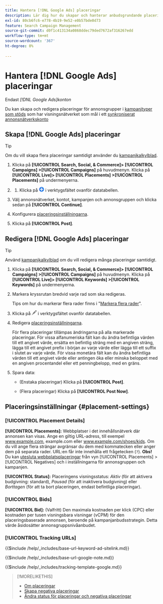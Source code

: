 ```yaml
---
title: Hantera [!DNL Google Ads] placeringar
description: Lär dig hur du skapar och hanterar anbudsgrundande placeringar för  [!DNL Google Ads] annonsgrupper.
exl-id: 80cb6fc6-e778-4b19-9e52-e0b57bde0d73
feature: Search Campaign Management
source-git-commit: d0f1c413134a0868ddec79ded7672af316267edd
workflow-type: tm+mt
source-wordcount: '367'
ht-degree: 0%

---
```


# Hantera [!DNL Google Ads] placeringar

Endast *[!DNL Google Ads]konton*

Du kan skapa och redigera placeringar för annonsgrupper i [kampanjtyper som stöds](/help/search-social-commerce/introduction/supported-inventory.md) som har visningsnätverket som mål i ett [synkroniserat annonsnätverkskonto](/help/search-social-commerce/campaign-management/accounts/ad-network-account-about.md)

## Skapa [!DNL Google Ads] placeringar

>[!TIP]
>
>Om du vill skapa flera placeringar samtidigt använder du [kampanjkalkylblad](/help/search-social-commerce/campaign-management/bulksheets/bulksheet-about.md).

1. Klicka på **[!UICONTROL Search, Social, & Commerce]> [!UICONTROL Campaigns] >[!UICONTROL Campaigns]** på huvudmenyn. Klicka på **[!UICONTROL Live]> [!UICONTROL Placements] >[!UICONTROL Placements]** på undermenyerna.

1. 
   1. Klicka på ![Skapa](/help/search-social-commerce/assets/add.png "Skapa") i verktygsfältet ovanför datatabellen.

1. Välj annonsnätverket, kontot, kampanjen och annonsgruppen och klicka sedan på **[!UICONTROL Continue]**.

1. Konfigurera [placeringsinställningarna](#placement-settings).

1. Klicka på **[!UICONTROL Post]**.

## Redigera [!DNL Google Ads] placeringar

>[!TIP]
>
>Använd [kampanjkalkylblad](/help/search-social-commerce/campaign-management/bulksheets/bulksheet-about.md) om du vill redigera många placeringar samtidigt.

1. Klicka på **[!UICONTROL Search, Social, & Commerce]> [!UICONTROL Campaigns] >[!UICONTROL Campaigns]** på huvudmenyn. Klicka på **[!UICONTROL Live]> [!UICONTROL Keywords] >[!UICONTROL Keywords]** på undermenyerna.

1. Markera kryssrutan bredvid varje rad som ska redigeras.

   Tips om hur du markerar flera rader finns i &quot;[Markera flera rader](/help/search-social-commerce/common-tasks/navigation-editing-selection/multiple-rows-select.md)&quot;.

1. Klicka på ![Redigera](/help/search-social-commerce/assets/edit.png "Redigera") i verktygsfältet ovanför datatabellen.

1. Redigera [placeringsinställningarna](#placement-settings).

   För flera placeringar tillämpas ändringarna på alla markerade placeringar. För vissa alfanumeriska fält kan du ändra befintliga värden till ett angivet värde, ersätta en befintlig sträng med en angiven sträng, lägga till ett angivet prefix i början av varje värde eller lägga till ett suffix i slutet av varje värde. För vissa monetära fält kan du ändra befintliga värden till ett angivet värde eller antingen öka eller minska beloppet med en angiven procentandel eller ett penningbelopp, med en gräns.

1. Spara data:

   * (Enstaka placeringar) Klicka på **[!UICONTROL Post]**.

   * (Flera placeringar) Klicka på **[!UICONTROL Post Now]**.

## Placeringsinställningar {#placement-settings}

### [!UICONTROL Placement Details]

**[!UICONTROL Placements]:** Webbplatser i det innehållsnätverk där annonsen kan visas. Ange en giltig URL-adress, till exempel www.example.com, example.com eller www.example.com/shoes/kids. Om du vill ange flera strängar avgränsar du dem med kommatecken eller anger dem på separata rader. URL:en får inte innehålla ett frågetecken (`?`). **Obs!** Du kan [utesluta webbplatsplaceringar](placement-negative-create.md) från vyn [!UICONTROL Placements] > [!UICONTROL Negatives] och i inställningarna för annonsgruppen och kampanjen.

**[!UICONTROL Status]:** Placeringens visningsstatus: *Aktiv* (för att aktivera budgivning: standard), *Pausad* (för att inaktivera budgivning) eller *Borttagen* (för att ta bort placeringen, endast befintliga placeringar).

### [!UICONTROL Bids]

**[!UICONTROL Bid]:** (Valfritt) Den maximala kostnaden per klick (CPC) eller kostnaden per tusen visningsbara visningar (vCPM) för den placeringsbaserade annonsen, beroende på kampanjanbudsstrategin. Detta värde åsidosätter annonsgruppsnivåanbudet.

<!-- If the placement is in a standard optimized portfolio, then the specified bid is applied for one day. Afterward, the optimization capability places bids according to its own calculations. -->

### [!UICONTROL Tracking URLs]

<!-- **[!UICONTROL Base URL]:** -->

{{$include /help/_includes/base-url-keyword-ad-sitelink.md}}

<!-- note -->

{{$include /help/_includes/base-url-google-note.md}}

<!-- **[!UICONTROL Tracking Template]:** -->

{{$include /help/_includes/tracking-template-google.md}}

>[!MORELIKETHIS]
>
>* [Om placeringar](placement-about.md)
>* [Skapa negativa placeringar](placement-negative-create.md)
>* [Ändra status för placeringar och negativa placeringar](placement-status-edit.md)
